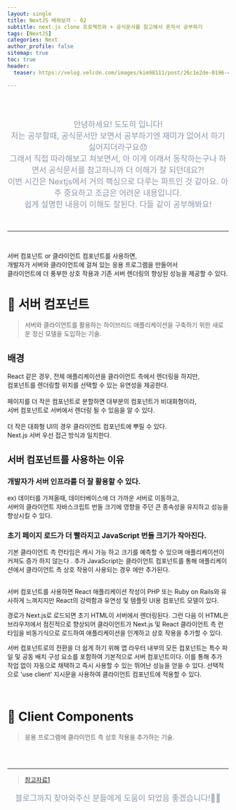 ```yaml
---
layout: single
title: NextJS 배워보자 - 02
subtitle: next.js clone 프로젝트와 + 공식문서를 참고해서 혼자서 공부하기
tags: [NextJS]
categories: Next
author_profile: false
sitemap: true
toc: true
header:
  teaser: https://velog.velcdn.com/images/kim98111/post/26c1e2de-0196-4e2c-912f-e5e881679459/image.png

---
```


<br/>
<br/>

<p align="center"  style="color:#8E99AB; font-size :18px">안녕하세요! 도도히 입니다! <br/>저는 공부할때, 공식문서만 보면서 공부하기엔 재미가 없어서 하기 싫어지더라구요😞<br/>
그래서 직접 따라해보고 쳐보면서, 아 이게 이래서 동작하는구나 하면서 공식문서를 참고하니까 더 이해가 잘 되던데요?!<br/>
이번 시간은 Nextjs에서 거의 핵심으로 다루는 파트인 것 같아요. 아주 중요하고 조금은 어려운 내용입니다.<br/>
쉽게 설명한 내용이 이해도 잘된다. 다들 같이 공부해봐요!</p>

<br/>

---

<br/>

서버 컴포넌트 or 클라이언트 컴포넌트를 사용하면,<br/>
개발자가 서버와 클라이언트에 걸쳐 있는 응용 프로그램을 만들어서<br/>
클라이언트에 더 풍부한 상호 작용과 기존 서버 렌더링의 향상된 성능을 제공할 수 있다.<br/>

# 📌 서버 컴포넌트

> 서버와 클라이언트를 활용하는 하이브리드 애플리케이션을 구축하기 위한 새로운 정신 모델을 도입하는 기술.

## 배경

React 같은 경우, 전체 애플리케이션을 클라이언트 측에서 렌더링을 하지만,<br/>
컴포넌트를 렌더링할 위치를 선택할 수 있는 유연성을 제공한다.<br/>
<br/>
페이지를 더 작은 컴포넌트로 분할하면 대부분의 컴포넌트가 비대화형이라,<br/>
서버 컴포넌트로 서버에서 렌더링 될 수 있음을 알 수 있다.<br/>
<br/>
더 작은 대화형 UI의 경우 클라이언트 컴포넌트에 뿌릴 수 있다. <br/>
Next.js 서버 우선 접근 방식과 일치한다.<br/>


## 서버 컴포넌트를 사용하는 이유

### 개발자가 서버 인프라를 더 잘 활용할 수 있다.

ex) 데이터를 가져올때, 데이터베이스에 더 가까운 서버로 이동하고,<br/>
서버의 클라이언트 자바스크립트 번들 크기에 영향을 주던 큰 종속성을 유지하고 성능을 향상시킬 수 있다.

### 초기 페이지 로드가 더 빨라지고 JavaScript 번들 크기가 작아진다.

기본 클라이언트 측 런타임은 캐시 가능 하고 크기를 예측할 수 있으며 애플리케이션이 커져도 증가 하지 않는다 . 
추가 JavaScript는 클라이언트 컴포넌트를 통해 애플리케이션에서 클라이언트 측 상호 작용이 사용되는 경우 에만 추가된다.
## 

서버 컴포넌트를 사용하면 React 애플리케이션 작성이 PHP 또는 Ruby on Rails와 유사하게 느껴지지만 
React의 강력함과 유연성 및 템플릿 UI용 컴포넌트 모델이 있다.



경로가 Next.js로 로드되면 초기 HTML이 서버에서 렌더링된다. 
그런 다음 이 HTML은 브라우저에서 점진적으로 향상되어 클라이언트가 Next.js 및 React 클라이언트 측 런타임을 비동기식으로 로드하여 애플리케이션을 인계하고 상호 작용을 추가할 수 있다.

서버 컴포넌트로의 전환을 더 쉽게 하기 위해 앱 라우터 내부의 모든 컴포넌트는 특수 파일 및 공동 배치 구성 요소를 포함하여 기본적으로 서버 컴포넌트이다. 
이를 통해 추가 작업 없이 자동으로 채택하고 즉시 사용할 수 있는 뛰어난 성능을 얻을 수 있다. 
선택적으로 'use client' 지시문을 사용하여 클라이언트 컴포넌트에 적용할 수 있다.
  
<br/>

# 📌 Client Components

> 응용 프로그램에 클라이언트 측 상호 작용을 추가하는 기술.




<br/>
<br/>

---

> [참고자료1](https://nextjs.org/docs/getting-started/installation)

<p align="center"  style="color:#8E99AB; font-size :18px">블로그까지 찾아와주신 분들에게 도움이 되었음 좋겠습니다!🙇‍♀️ </p>

<br/><br/>
